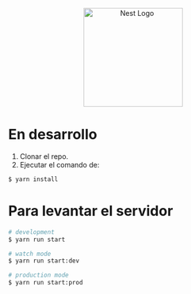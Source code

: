 <p align="center">
  <a href="http://nestjs.com/" target="blank"><img src="https://nestjs.com/img/logo-small.svg" width="200" alt="Nest Logo" /></a>
</p>


# En desarrollo

1. Clonar el repo.
2. Ejecutar el comando de:

```bash
$ yarn install
```

# Para levantar el servidor

```bash
# development
$ yarn run start

# watch mode
$ yarn run start:dev

# production mode
$ yarn run start:prod
```

